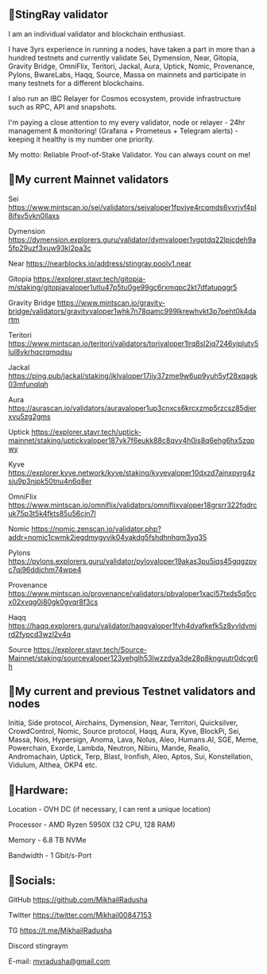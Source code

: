 ## 🔸StingRay validator

I am an individual validator and blockchain enthusiast.

I have 3yrs experience in running a nodes, have taken a part in more than a hundred testnets and  currently validate Sei, Dymension, Near, Gitopia, Gravity Bridge, OmniFlix, Teritori, Jackal, Aura, Uptick, Nomic, Provenance, Pylons, BwareLabs, Haqq, Source, Massa on mainnets and participate in many testnets for a different blockchains.

I also run an IBC Relayer for Cosmos ecosystem, provide infrastructure such as RPC, API and snapshots.

I'm paying a close attention to my every validator, node or relayer - 24hr management & monitoring! (Grafana + Prometeus + Telegram alerts) - keeping it healthy is my number one priority.

My motto: Reliable Proof-of-Stake Validator. You can always count on me!

## 🔸My current Mainnet validators 

Sei https://www.mintscan.io/sei/validators/seivaloper1fpvjye4rcqmds6vvrjvf4pl8jfsv5vkn0llaxs

Dymension https://dymension.explorers.guru/validator/dymvaloper1vgptdq22lpjcdeh9a5fp29uzf3xuw93kl2pa3c

Near https://nearblocks.io/address/stingray.poolv1.near

Gitopia https://explorer.stavr.tech/gitopia-m/staking/gitopiavaloper1utlu47p5tu0ge99gc6rxmqpc2kt7dfatupqgr5

Gravity Bridge https://www.mintscan.io/gravity-bridge/validators/gravityvaloper1whk7n78qamc999lkrewhvkt3p7peht0k4dartm

Teritori https://www.mintscan.io/teritori/validators/torivaloper1lrq8sl2jq7246yjplutv5lul8ykrhqcrqmqdsu

Jackal https://ping.pub/jackal/staking/jklvaloper17jjy37zme9w6up9yuh5yf28xqagk03mfunqlqh

Aura https://aurascan.io/validators/auravaloper1up3cnxcs6krcxzmp5rzcsz85djerxvu5zg2gms

Uptick https://explorer.stavr.tech/uptick-mainnet/staking/uptickvaloper187yk7f6eukk88c8qvy4h0js8q6ehg6hx5zqpwy

Kyve https://explorer.kyve.network/kyve/staking/kyvevaloper10dxzd7ajnxpyrg4zsju9p3njpk50tnu4n6q8er

OmniFlix https://www.mintscan.io/omniflix/validators/omniflixvaloper18grsrr322fqdrcuk75p3t5k4fkts85u56cjn7l

Nomic https://nomic.zenscan.io/validator.php?addr=nomic1cwmk2jegdmygyvjk04yakdg5fshdhnhqm3yq35

Pylons https://pylons.explorers.guru/validator/pylovaloper19akas3pu5jqs45gqgzpvc7qj96ddjchm74wpe4

Provenance https://www.mintscan.io/provenance/validators/pbvaloper1xacl57txds5q5rcx02xvqg0j80gk0gvqr8f3cs

Haqq https://haqq.explorers.guru/validator/haqqvaloper1fvh4dyafkefk5z8yvldvmjrd2fypcd3wzl2v4q

Source https://explorer.stavr.tech/Source-Mainnet/staking/sourcevaloper123yehglh53lwzzdya3de28p8knguutr0dcgr6h

## 🔸My current and previous Testnet validators and nodes

Initia, Side protocol, Airchains, Dymension, Near, Territori, Quicksilver, CrowdControl, Nomic, Source protocol, Haqq, Aura, Kyve, BlockPi, Sei, Massa, Nois, Hypersign, Anoma, Lava, Nolus, Aleo, Humans.AI, SGE, Meme, Powerchain, Exorde, Lambda, Neutron, Nibiru, Mande, Realio, Andromachain, Uptick, Terp, Blast, Ironfish, Aleo, Aptos, Sui, Konstellation, Vidulum, Althea, OKP4 etc.

## 🔸Hardware:

Location - OVH DC (if necessary, I can rent a unique location)

Processor - AMD Ryzen 5950X (32 CPU, 128 RAM)

Memory - 6.8 TB NVMe

Bandwidth - 1 Gbit/s-Port

## 🔸Socials:

GitHub https://github.com/MikhailRadusha

Twitter https://twitter.com/Mikhail00847153

TG https://t.me/MikhailRadusha

Discord stingraym

E-mail: mvradusha@gmail.com
